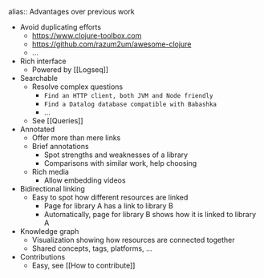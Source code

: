 alias:: Advantages over previous work

- Avoid duplicating efforts
	- https://www.clojure-toolbox.com
	- https://github.com/razum2um/awesome-clojure
	- ...
- Rich interface
	- Powered by [[Logseq]]
- Searchable
	- Resolve complex questions
		- `Find an HTTP client, both JVM and Node friendly`
		- `Find a Datalog database compatible with Babashka`
		- ...
	- See [[Queries]]
- Annotated
	- Offer more than mere links
	- Brief annotations
		- Spot strengths and weaknesses of a library
		- Comparisons with similar work, help choosing
	- Rich media
		- Allow embedding videos
- Bidirectional linking
	- Easy to spot how different resources are linked
		- Page for library A has a link to library B
		- Automatically, page for library B shows how it is linked to library A
- Knowledge graph
	- Visualization showing how resources are connected together
	- Shared concepts, tags, platforms, ...
- Contributions
	- Easy, see [[How to contribute]]